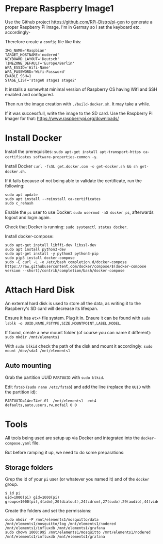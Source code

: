 # Prepare Raspberry Image1

Use the Github project https://github.com/RPi-Distro/pi-gen to generate a proper Raspberry Pi image. I'm in Germay so I set the keyboard etc. accordingly-

Therefore create a `config` file like this:

```
IMG_NAME='Raspbian'
TARGET_HOSTNAME='nodered'
KEYBOARD_LAYOUT='Deutsch'
TIMEZONE_DEFAULT='Europe/Berlin'
WPA_ESSID='Wifi-Name'
WPA_PASSWORD='Wifi-Password'
ENABLE_SSH=1
STAGE_LIST='stage0 stage1 stage2'
```

It installs a somewhat minimal version of Raspberry OS having Wifi and SSH enabled and configured.

Then run the image creation with `./build-docker.sh`. It may take a while.

If it was successfull, write the image to the SD card. Use the Raspberry Pi Imager for that: https://www.raspberrypi.org/downloads/

# Install Docker

Install the prerequisites: `sudo apt-get install apt-transport-https ca-certificates software-properties-common -y`.

Install Docker `curl -fsSL get.docker.com -o get-docker.sh && sh get-docker.sh`.

If it fails because of not being able to validate the certificate, run the following:

```
sudo apt update
sudo apt install --reinstall ca-certificates
sudo c_rehash
```

Enable the `pi` user to use Docker: `sudo usermod -aG docker pi`, afterwards logout and login again.

Check that Docker is running: `sudo systemctl status docker`.

Install docker-compose:

```
sudo apt-get install libffi-dev libssl-dev
sudo apt install python3-dev
sudo apt-get install -y python3 python3-pip
sudo pip3 install docker-compose
sudo -E curl -L -o /etc/bash_completion.d/docker-compose https://raw.githubusercontent.com/docker/compose/$(docker-compose version --short)/contrib/completion/bash/docker-compose

```

# Attach Hard Disk

An external hard disk is used to store all the data, as writing it to the Raspberry's SD card will decrease its lifespan.

Ensure it has `etx4` file system. Plug it in. Ensure it can be found with `sudo lsblk -o UUID,NAME,FSTYPE,SIZE,MOUNTPOINT,LABEL,MODEL`.

If found, create a new mount folder (of course you can name it different): `sudo mkdir /mnt/elements1`

With `sudo blkid` check the path of the disk and mount it accordingly: `sudo mount /dev/sda1 /mnt/elements1`

## Auto mounting

Grab the partition UUID `PARTUUID` with `sudo blkid`.

Edit `fstab` (`sudo nano /etc/fstab`) and add the line (replace the `UUID` with the partition id):

```
PARTUUID=14ec74ef-01  /mnt/elements1  ext4    defaults,auto,users,rw,nofail 0 0
```

# Tools

All tools being used are setup up via Docker and integrated into the `docker-compose.yaml` file.

But before ramping it up, we need to do some preparations:

## Storage folders

Grep the id of your `pi` user (or whatever you named it) and of the `docker` group.

```
$ id pi
uid=1000(pi) gid=1000(pi) groups=1000(pi),4(adm),20(dialout),24(cdrom),27(sudo),29(audio),44(video),46(plugdev),60(games),100(users),105(input),109(netdev),999(spi),998(i2c),997(gpio),995(docker)
```

Create the folders and set the permissions:

```
sudo mkdir -P /mnt/elements1/mosquitto/data /mnt/elements1/mosquitto/log /mnt/elements1/nodered /mnt/elements1/influxdb /mnt/elements1/grafana
sudo chown 1000:995 /mnt/elements1/mosquitto /mnt/elements1/nodered /mnt/elements1/influxdb /mnt/elements1/grafana
```
